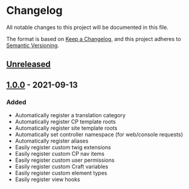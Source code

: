 # Changelog
All notable changes to this project will be documented in this file.

The format is based on [Keep a Changelog](https://keepachangelog.com/en/1.0.0/),
and this project adheres to [Semantic Versioning](https://semver.org/spec/v2.0.0.html).

## [Unreleased]

## [1.0.0] - 2021-09-13
### Added
  - Automatically register a translation category
  - Automatically register CP template roots
  - Automatically register site template roots
  - Automatically set controller namespace (for web/console requests)
  - Automatically register aliases
  - Easily register custom twig extensions 
  - Easily register custom CP nav items 
  - Easily register custom user permissions 
  - Easily register custom Craft variables
  - Easily register custom element types
  - Easily register view hooks

[Unreleased]: https://github.com/nstCactus/craft-utils/compare/1.0.0...HEAD
[1.0.0]: https://github.com/nstCactus/craft-utils/releases/tag/1.0.0
